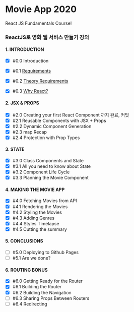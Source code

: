 #  Movie App 2020 

React JS Fundamentals Course! 

 


### ReactJS로 영화 웹 서비스 만들기 강의 

#### 1. INTRODUCTION
-[x] \#0.0 Introduction
-[x] \#0.1 [Requirements](https://github.com/JungSWon/JavaScript/blob/master/05_01_React-by-Nomad/README.md#%ED%99%98%EA%B2%BD%EC%84%A4%EC%A0%95)
-[x] \#0.2 [Theory Requirements](https://github.com/JungSWon/JavaScript/blob/master/05_01_React-by-Nomad/README.md#%EC%82%AC%EC%A0%84%EC%A7%80%EC%8B%9D)
-[x] \#0.3 [Why React?](https://github.com/JungSWon/JavaScript/blob/master/05_01_React-by-Nomad/README.md#why-react) 


#### 2. JSX & PROPS
-[x] \#2.0 Creating your first React Component 까지 완료, 커밋 
-[x] \#2.1 Reusable Components with JSX + Props 
-[x] \#2.2 Dynamic Component Generation 
-[x] \#2.3 map Recap
-[x] \#2.4 Protection with Prop Types 

#### 3. STATE
-[x] \#3.0 Class Components and State
-[x] \#3.1 All you need to know about State
-[x] \#3.2 Component Life Cycle
-[x] \#3.3 Planning the Movie Component

#### 4. MAKING THE MOVIE APP
-[x] \#4.0 Fetching Movies from API 
-[x] \#4.1 Rendering the Movies
-[x] \#4.2 Styling the Movies
-[x] \#4.3 Adding Genres
-[x] \#4.4 Styles Timelapse
-[x] \#4.5 Cutting the summary

#### 5. CONCLUSIONS
-[ ] \#5.0 Deploying to Github Pages
-[ ] \#5.1 Are we done?

#### 6. ROUTING BONUS
-[x] \#6.0 Getting Ready for the Router
-[x] \#6.1 Building the Router
-[x] \#6.2 Building the Navigation
-[ ] \#6.3 Sharing Props Between Routers
-[ ] \#6.4 Redirecting